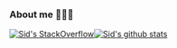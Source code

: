 ### About me 🧑🏻‍💻

[![Sid's StackOverflow](https://github-readme-stackoverflow.vercel.app/?userID=7685107&theme=dark)](https://stackoverflow.com/users/7685107/siddharth-das)[![Sid's github stats](https://github-readme-stats.vercel.app/api?username=siddas27&show_icons=true&theme=codeSTACKr)](https://github.com/anuraghazra/github-readme-stats) 
